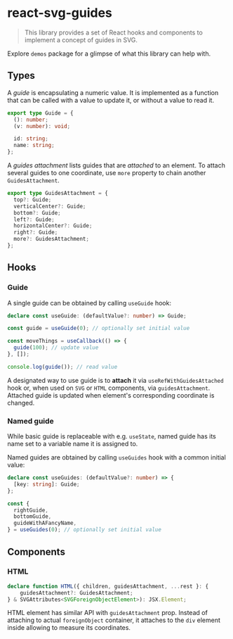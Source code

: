 # react-svg-guides

> This library provides a set of React hooks and components to implement a concept of guides in SVG.

Explore `demos` package for a glimpse of what this library can help with.

## Types

A *guide* is encapsulating a numeric value. It is implemented as a function that can be called with a value to update it, or without a value to read it.


```typescript
export type Guide = {
  (): number;
  (v: number): void;

  id: string;
  name: string;
};
```

A *guides attachment* lists guides that are *attached* to an element. To attach several guides to one coordinate, use `more` property to chain another `GuidesAttachment`.

```typescript
export type GuidesAttachment = {
  top?: Guide;
  verticalCenter?: Guide;
  bottom?: Guide;
  left?: Guide;
  horizontalCenter?: Guide;
  right?: Guide;
  more?: GuidesAttachment;
};
```

## Hooks

### Guide

A single guide can be obtained by calling `useGuide` hook:

```typescript
declare const useGuide: (defaultValue?: number) => Guide;

const guide = useGuide(0); // optionally set initial value

const moveThings = useCallback(() => {
  guide(100); // update value
}, []);

console.log(guide()); // read value
``` 

A designated way to use guide is to **attach** it via `useRefWithGuidesAttached` hook or, when used on `SVG` or `HTML` components, via `guidesAttachment`. Attached guide is updated when element's corresponding coordinate is changed.

### Named guide

While basic guide is replaceable with e.g. `useState`, named guide has its name set to a variable name it is assigned to.

Named guides are obtained by calling `useGuides` hook with a common initial value:

```typescript
declare const useGuides: (defaultValue?: number) => {
  [key: string]: Guide;
};

const {
  rightGuide,
  bottomGuide,
  guideWithAFancyName,
} = useGuides(0); // optionally set initial value
```

## Components

### HTML

```typescript
declare function HTML({ children, guidesAttachment, ...rest }: {
    guidesAttachment?: GuidesAttachment;
} & SVGAttributes<SVGForeignObjectElement>): JSX.Element;
```

HTML element has similar API with `guidesAttachment` prop. Instead of attaching to actual `foreignObject` container, it attaches to the `div` element inside allowing to measure its coordinates.